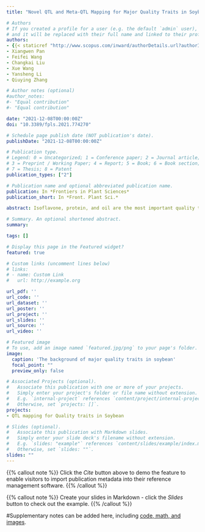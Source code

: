 ```yaml
---
title: "Novel QTL and Meta-QTL Mapping for Major Quality Traits in Soybean"

# Authors
# If you created a profile for a user (e.g. the default `admin` user), write the username (folder name) here 
# and it will be replaced with their full name and linked to their profile.
authors:
- {{< staticref "http://www.scopus.com/inward/authorDetails.url?authorID=57222151727&partnerID=MN8TOARS">}}Heng Chen{< /staticref >}}
- Xiangwen Pan
- Feifei Wang
- Changkai Liu
- Xue Wang
- Yansheng Li
- Qiuying Zhang

# Author notes (optional)
#author_notes:
#- "Equal contribution"
#- "Equal contribution"

date: "2021-12-08T00:00:00Z"
doi: "10.3389/fpls.2021.774270"

# Schedule page publish date (NOT publication's date).
publishDate: "2021-12-08T00:00:00Z"

# Publication type.
# Legend: 0 = Uncategorized; 1 = Conference paper; 2 = Journal article;
# 3 = Preprint / Working Paper; 4 = Report; 5 = Book; 6 = Book section;
# 7 = Thesis; 8 = Patent
publication_types: ["2"]

# Publication name and optional abbreviated publication name.
publication: In *Frontiers in Plant Sciences*
publication_short: In *Front. Plant Sci.*

abstract: Isoflavone, protein, and oil are the most important quality traits in soybean. Since these phenotypes are typically quantitative traits, quantitative trait locus (QTL) mapping has been an efficient way to clarify their complex and unclear genetic background. However, the low-density genetic map and the absence of QTL integration limited the accurate and efficient QTL mapping in previous researches. This paper adopted a recombinant inbred lines (RIL) population derived from ‘Zhongdou27’and ‘Hefeng25’ and a high-density linkage map based on whole-genome resequencing to map novel QTL and used meta-analysis methods to integrate the stable and consentaneous QTL. The candidate genes were obtained from gene functional annotation and expression analysis based on the public database. A total of 41 QTL with a high logarithm of odd (LOD) scores were identified through composite interval mapping (CIM), including 38 novel QTL and 2 Stable QTL. A total of 660 candidate genes were predicted according to the results of the gene annotation and public transcriptome data. A total of 212 meta-QTL containing 122 stable and consentaneous QTL were mapped based on 1,034 QTL collected from previous studies. For the first time, 70 meta-QTL associated with isoflavones were mapped in this study. Meanwhile, 69 and 73 meta-QTL, respectively, related to oil and protein were obtained as well. The results promote the understanding of the biosynthesis and regulation of isoflavones, protein, and oil at molecular levels, and facilitate the construction of molecular modular for great quality traits in soybean.

# Summary. An optional shortened abstract.
summary: 

tags: []

# Display this page in the Featured widget?
featured: true

# Custom links (uncomment lines below)
# links:
# - name: Custom Link
#   url: http://example.org

url_pdf: ''
url_code: ''
url_dataset: ''
url_poster: ''
url_project: ''
url_slides: ''
url_source: ''
url_video: ''

# Featured image
# To use, add an image named `featured.jpg/png` to your page's folder. 
image:
  caption: 'The background of major quality traits in soybean'
  focal_point: ""
  preview_only: false

# Associated Projects (optional).
#   Associate this publication with one or more of your projects.
#   Simply enter your project's folder or file name without extension.
#   E.g. `internal-project` references `content/project/internal-project/index.md`.
#   Otherwise, set `projects: []`.
projects:
- QTL mapping for Quality traits in Soybean

# Slides (optional).
#   Associate this publication with Markdown slides.
#   Simply enter your slide deck's filename without extension.
#   E.g. `slides: "example"` references `content/slides/example/index.md`.
#   Otherwise, set `slides: ""`.
slides: ""
---
```


{{% callout note %}}
Click the *Cite* button above to demo the feature to enable visitors to import publication metadata into their reference management software.
{{% /callout %}}

{{% callout note %}}
Create your slides in Markdown - click the *Slides* button to check out the example.
{{% /callout %}}

#Supplementary notes can be added here, including [code, math, and images](https://wowchemy.com/docs/writing-markdown-latex/).
